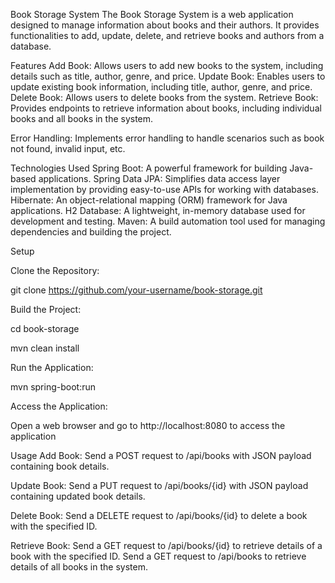 Book Storage System
The Book Storage System is a web application designed to manage information about books and their authors. It provides functionalities to add, update, delete, and retrieve books and authors from a database.

Features
Add Book: Allows users to add new books to the system, including details such as title, author, genre, and price.
Update Book: Enables users to update existing book information, including title, author, genre, and price.
Delete Book: Allows users to delete books from the system.
Retrieve Book: Provides endpoints to retrieve information about books, including individual books and all books in the system.

Error Handling: Implements error handling to handle scenarios such as book not found, invalid input, etc.

Technologies Used
Spring Boot: A powerful framework for building Java-based applications.
Spring Data JPA: Simplifies data access layer implementation by providing easy-to-use APIs for working with databases.
Hibernate: An object-relational mapping (ORM) framework for Java applications.
H2 Database: A lightweight, in-memory database used for development and testing.
Maven: A build automation tool used for managing dependencies and building the project.

Setup

Clone the Repository:

git clone https://github.com/your-username/book-storage.git

Build the Project:

cd book-storage

mvn clean install


Run the Application:

mvn spring-boot:run

Access the Application:

Open a web browser and go to http://localhost:8080 to access the application

Usage
Add Book:
Send a POST request to /api/books with JSON payload containing book details.

Update Book:
Send a PUT request to /api/books/{id} with JSON payload containing updated book details.

Delete Book:
Send a DELETE request to /api/books/{id} to delete a book with the specified ID.

Retrieve Book:
Send a GET request to /api/books/{id} to retrieve details of a book with the specified ID.
Send a GET request to /api/books to retrieve details of all books in the system.

